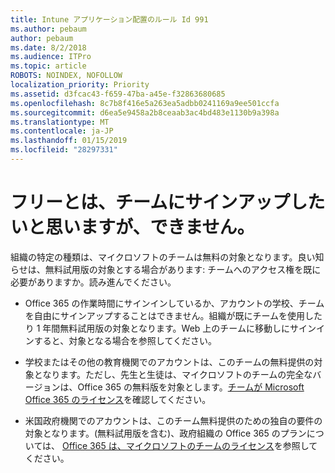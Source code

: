 ```yaml
---
title: Intune アプリケーション配置のルール Id 991
ms.author: pebaum
author: pebaum
ms.date: 8/2/2018
ms.audience: ITPro
ms.topic: article
ROBOTS: NOINDEX, NOFOLLOW
localization_priority: Priority
ms.assetid: d3fcac43-f659-47ba-a45e-f32863680685
ms.openlocfilehash: 8c7b8f416e5a263ea5adbb0241169a9ee501ccfa
ms.sourcegitcommit: d6ea5e9458a2b8ceaab3ac4bd483e1130b9a398a
ms.translationtype: MT
ms.contentlocale: ja-JP
ms.lasthandoff: 01/15/2019
ms.locfileid: "28297331"
---
```

# <a name="id-like-to-sign-up-for-teams-free-but-i-cant"></a>フリーとは、チームにサインアップしたいと思いますが、できません。

組織の特定の種類は、マイクロソフトのチームは無料の対象となります。良い知らせは、無料試用版の対象とする場合があります: チームへのアクセス権を既に必要がありますか。読み進んでください。
  
- Office 365 の作業時間にサインインしているか、アカウントの学校、チームを自由にサインアップすることはできません。組織が既にチームを使用したり 1 年間無料試用版の対象となります。Web 上のチームに移動しにサインインすると、対象となる場合を参照してください。
    
- 学校またはその他の教育機関でのアカウントは、このチームの無料提供の対象となります。ただし、先生と生徒は、マイクロソフトのチームの完全なバージョンは、Office 365 の無料版を対象とします。[チームが Microsoft Office 365 のライセンス](https://docs.microsoft.com/microsoftteams/office-365-licensing)を確認してください。
    
- 米国政府機関でのアカウントは、このチーム無料提供のための独自の要件の対象となります。(無料試用版を含む)、政府組織の Office 365 のプランについては、 [Office 365 は、マイクロソフトのチームのライセンス](https://docs.microsoft.com/microsoftteams/office-365-licensing)を参照してください。
    


